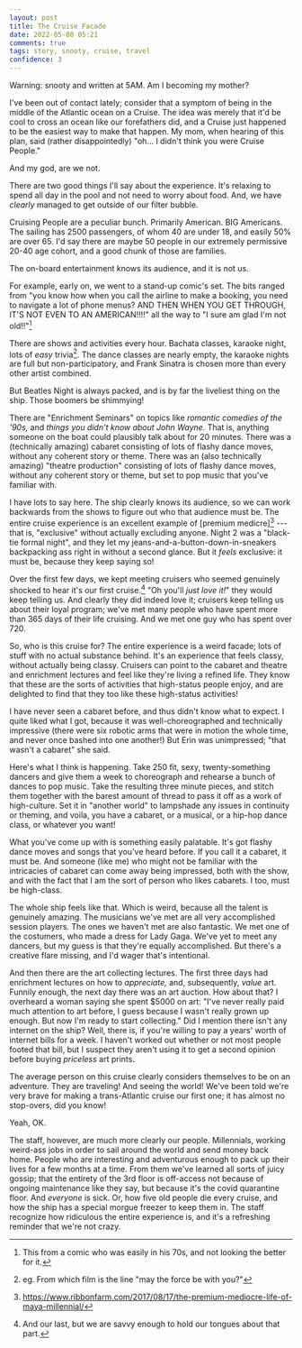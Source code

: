 ```yaml
---
layout: post
title: The Cruise Facade
date: 2022-05-08 05:21
comments: true
tags: story, snooty, cruise, travel
confidence: 3
---
```


Warning: snooty and written at 5AM. Am I becoming my mother?

I've been out of contact lately; consider that a symptom of being in the middle
of the Atlantic ocean on a Cruise. The idea was merely that it'd be cool to
cross an ocean like our forefathers did, and a Cruise just happened to be the
easiest way to make that happen. My mom, when hearing of this plan, said (rather
disappointedly) "oh... I didn't think you were Cruise People."

And my god, are we not.

There are two good things I'll say about the experience. It's relaxing to spend
all day in the pool and not need to worry about food. And, we have *clearly*
managed to get outside of our filter bubble.

Cruising People are a peculiar bunch. Primarily American. BIG Americans. The
sailing has 2500 passengers, of whom 40 are under 18, and easily 50% are over
65. I'd say there are maybe 50 people in our extremely permissive 20-40 age
cohort, and a good chunk of those are families.

The on-board entertainment knows its audience, and it is not us.

For example, early on, we went to a stand-up comic's set. The bits ranged from
"you know how when you call the airline to make a booking, you need to navigate
a lot of phone menus? AND THEN WHEN YOU GET THROUGH, IT'S NOT EVEN TO AN
AMERICAN!!!!" all the way to "I sure am glad I'm not old!!"[^old]

[^old]: This from a comic who was easily in his 70s, and not looking the better
  for it.

There are shows and activities every hour. Bachata classes, karaoke night, lots
of *easy* trivia[^starwars]. The dance classes are nearly empty, the karaoke
nights are full but non-participatory, and Frank Sinatra is chosen more than
every other artist combined.

But Beatles Night is always packed, and is by far the liveliest thing on the
ship. Those boomers be shimmying!

There are "Enrichment Seminars" on topics like *romantic comedies of the '90s,*
and *things you didn't know about John Wayne.* That is, anything someone on the
boat could plausibly talk about for 20 minutes. There was a (technically
amazing) cabaret consisting of lots of flashy dance moves, without any coherent
story or theme. There was an (also technically amazing) "theatre production"
consisting of lots of flashy dance moves, without any coherent story or theme,
but set to pop music that you've familiar with.

[^starwars]: eg. From which film is the line "may the force be with you?"

I have lots to say here. The ship clearly knows its audience, so we can work
backwards from the shows to figure out who that audience must be. The entire
cruise experience is an excellent example of [premium medicre][^pm] --- that is,
"exclusive" without actually excluding anyone. Night 2 was a "black-tie formal
night", and they let my jeans-and-a-button-down-in-sneakers backpacking ass
right in without a second glance. But it *feels* exclusive: it must be, because
they keep saying so!

[^pm]: https://www.ribbonfarm.com/2017/08/17/the-premium-mediocre-life-of-maya-millennial/

Over the first few days, we kept meeting cruisers who seemed genuinely shocked
to hear it's our first cruise.[^not-again] "Oh you'll *just love it!*" they
would keep telling us. And clearly they did indeed love it; cruisers keep
telling us about their loyal program; we've met many people who have spent more
than 365 days of their life cruising. And we met one guy who has spent over 720.

[^not-again]: And our last, but we are savvy enough to hold our tongues about
  that part.

So, who is this cruise for? The entire experience is a weird facade; lots of
stuff with no actual substance behind. It's an experience that feels classy,
without actually being classy. Cruisers can point to the cabaret and theatre and
enrichment lectures and feel like they're living a refined life. They know that
these are the sorts of activities that high-status people enjoy, and are
delighted to find that they too like these high-status activities!

I have never seen a cabaret before, and thus didn't know what to expect. I quite
liked what I got, because it was well-choreographed and technically impressive
(there were six robotic arms that were in motion the whole time, and never once
bashed into one another!) But Erin was unimpressed; "that wasn't a cabaret" she
said.

Here's what I think is happening. Take 250 fit, sexy, twenty-something dancers
and give them a week to choreograph and rehearse a bunch of dances to pop music.
Take the resulting three minute pieces, and stitch them together with the
barest amount of thread to pass it off as a work of high-culture. Set it in
"another world" to lampshade any issues in continuity or theming, and voila, you
have a cabaret, or a musical, or a hip-hop dance class, or whatever you want!

What you've come up with is something easily palatable. It's got flashy dance
moves and songs that you've heard before. If you call it a cabaret, it must be.
And someone (like me) who might not be familiar with the intricacies of cabaret
can come away being impressed, both with the show, and with the fact that I am
the sort of person who likes cabarets. I too, must be high-class.

The whole ship feels like that. Which is weird, because all the talent is
genuinely amazing. The musicians we've met are all very accomplished session
players. The ones we haven't met are also fantastic. We met one of the
costumers, who made a dress for Lady Gaga. We've yet to meet any dancers, but my
guess is that they're equally accomplished. But there's a creative flare
missing, and I'd wager that's intentional.

And then there are the art collecting lectures. The first three days had
enrichment lectures on how to *appreciate,* and, subsequently, *value* art.
Funnily enough, the next day there was an art auction. How about that? I
overheard a woman saying she spent $5000 on art: "I've never really paid much
attention to art before, I guess because I wasn't really grown up enough. But
now I'm ready to start collecting." Did I mention there isn't any internet on
the ship? Well, there is, if you're willing to pay a years' worth of internet
bills for a week. I haven't worked out whether or not most people footed that
bill, but I suspect they aren't using it to get a second opinion before buying
*priceless* art prints.

The average person on this cruise clearly considers themselves to be on an
adventure. They are traveling! And seeing the world! We've been told we're very
brave for making a trans-Atlantic cruise our first one; it has almost no
stop-overs, did you know!

Yeah, OK.

The staff, however, are much more clearly our people. Millennials, working
weird-ass jobs in order to sail around the world and send money back home.
People who are interesting and adventurous enough to pack up their lives for a
few months at a time. From them we've learned all sorts of juicy gossip; that
the entirety of the 3rd floor is off-access not because of ongoing maintenance
like they say, but because it's the covid quarantine floor. And *everyone* is
sick. Or, how five old people die every cruise, and how the ship has a special
morgue freezer to keep them in. The staff recognize how ridiculous the entire
experience is, and it's a refreshing reminder that we're not crazy.


